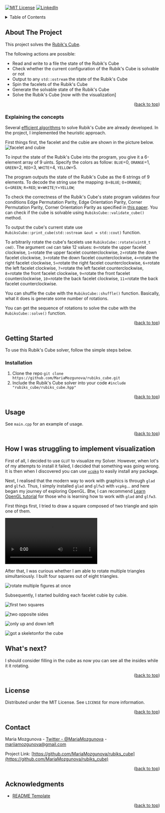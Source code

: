 <div id="top"></div>



<!-- PROJECT SHIELDS -->
[![MIT License][license-shield]][license-url]
[![LinkedIn][linkedin-shield]][linkedin-url]



<!-- TABLE OF CONTENTS -->
<details>
  <summary>Table of Contents</summary>
  <ol>
    <li>
      <a href="#about-the-project">About The Project</a>
      <ul>
        <li><a href="#explaining-the-concepts">Explaining the concepts</a></li>
      </ul>
    </li>
    <li>
      <a href="#getting-started">Getting Started</a>
      <ul>
        <li><a href="#installation">Installation</a></li>
      </ul>
    </li>
    <li><a href="#usage">Usage</a></li>
    <li><a href="#how-i-was-struggling-to-implement-visualization">How I was struggling to implement visualization</a></li>
    <li><a href="#whats-next">What's next?</a></li>
    <li><a href="#license">License</a></li>
    <li><a href="#contact">Contact</a></li>
    <li><a href="#acknowledgments">Acknowledgments</a></li>
  </ol>
</details>



<!-- ABOUT THE PROJECT -->
## About The Project

This project solves the [Rubik's Cube](https://en.wikipedia.org/wiki/Rubik%27s_Cube).

The following actions are possible:

- Read and write to a file the state of the Rubik's Cube
- Check whether the current configuration of the Rubik's Cube is solvable or not
- Output to any `std::ostream` the state of the Rubik's Cube
- Spin the facelets of the Rubik's Cube
- Generate the solvable state of the Rubik's Cube
- Solve the Rubik's Cube [now with the visualization]

<p align="right">(<a href="#top">back to top</a>)</p>



### Explaining the concepts

Several [efficient algorithms](https://en.wikipedia.org/wiki/Optimal_solutions_for_Rubik%27s_Cube) to solve Rubik's Cube are already developed. In the project, I implemented the heuristic approach.

First things first, the facelet and the cubie are shown in the picture below.
![facelet and cubie](https://github.com/MariaMozgunova/pictures/blob/master/facelet_and_cubie.png?raw=true)

To input the state of the Rubik's Cube into the program, you give it a 6-element array of 9 uints. Specify the colors as follow: `BLUE`=0, `ORANGE`=1, `GREEN`=2, `RED`=3, `WHITE`=4, `YELLOW`=5.

The program outputs the state of the Rubik's Cube as the 6 strings of 9 elements. To decode the string use the mapping: `B`=`BLUE`; `O`=`ORANGE`; `G`=`GREEN`; `R`=`RED`; `W`=`WHITE`;`Y`=`YELLOW`;

To check the correctness of the Rubik's Cube's state program validates four conditions Edge Permutation Parity, Edge Orientation Parity, Corner Permutation Parity, Corner Orientation Parity as specified in [this paper](http://www.math.rwth-aachen.de/~Martin.Schoenert/Cube-Lovers/David_Vanderschel__Orbit_Classification.html). You can check if the cube is solvable using `RubiksCube::validate_cube()` method.

To output the cube's current state use `RubiksCube::print_cube(std::ostream &out = std::cout)` function.

To arbitrarily rotate the cube's facelets use `RubiksCube::rotate(uint8_t cmd)`. The argument `cmd` can take 12 values: 
`0`=rotate the upper facelet clockwise, 
`1`=rotate the upper facelet counterclockwise, 
`2`=rotate the down facelet clockwise, 
`3`=rotate the down facelet counterclockwise, 
`4`=rotate the right facelet clockwise, 
`5`=rotate the right facelet counterclockwise, 
`6`=rotate the left facelet clockwise, 
`7`=rotate the left facelet counterclockwise, 
`8`=rotate the front facelet clockwise, 
`9`=rotate the front facelet counterclockwise, 
`10`=rotate the back facelet clockwise, 
`11`=rotate the back facelet counterclockwise.

You can shuffle the cube with the `RubiksCube::shuffle()` function. Basically, what it does is generate some number of rotations.

You can get the sequence of rotations to solve the cube with the `RubiksCube::solve()` function. 

<p align="right">(<a href="#top">back to top</a>)</p>



<!-- GETTING STARTED -->
## Getting Started

To use this Rubik's Cube solver, follow the simple steps below.

### Installation

1. Clone the repo `git clone https://github.com/MariaMozgunova/rubiks_cube.git`
2. Include the Rubik's Cube solver into your code `#include "rubiks_cube/rubiks_cube.hpp"`

<p align="right">(<a href="#top">back to top</a>)</p>



<!-- USAGE EXAMPLES -->
## Usage

See `main.cpp` for an example of usage.

<p align="right">(<a href="#top">back to top</a>)</p>



<!-- VISUALIZATION JOURNEY -->
## How I was struggling to implement visualization

First of all, I decided to use `GLUT` to visualize my Solver. However, when lot's of my attempts to install it failed, I decided that something was going wrong. It is then when I discovered you can use [`vcpkg`](https://www.youtube.com/watch?v=pSirBt4OgXQ) to easily install any package. 

Next, I realised that the modern way to work with graphics is through `glad` and `glfw3`. Thus, I simply installed `glad` and `glfw3` with `vcpkg`... and here began my journey of exploring OpenGL. Btw, I can recommend [Learn OpenGL tutorial](https://learnopengl.com/Introduction) for those who is learning how to work with `glad` and `glfw3`.

First things first, I tried to draw a square composed of two triangle and spin one of them.

![spin single triangle](https://github.com/MariaMozgunova/pictures/blob/master/gif%20rotating%20one%20triangle.mp4)

After that, I was curious whether I am able to rotate multiple triangles simultaniously. I built four squares out of eight triangles.

![rotate multiple figures at once](https://github.com/MariaMozgunova/pictures/blob/master/%D0%BA%D1%83%D0%B1%D0%B8%D0%BA%202%20by%202%20by%201.png)

Subsequently, I started building each facelet cubie by cubie.

![first two squares](https://github.com/MariaMozgunova/pictures/blob/master/building%20each%20facelet%20cubie%20by%20cubie.png)

![two opposite sides](https://github.com/MariaMozgunova/pictures/blob/master/get%20B%20facelet%20nearly%20for%20free%20(notice%20that%20z%20coordinates%20can%20only%20be%20negated).png)

![only up and down left](https://github.com/MariaMozgunova/pictures/blob/master/got%20a%20bracelet.png)

![got a skeletonfor the cube](https://github.com/MariaMozgunova/pictures/blob/master/hey%2C%20skeleton%20is%20finally%20built.png)





<!-- FURTHER DEVELOPMENT -->
## What's next?

I should consider filling in the cube as now you can see all the insides while it it rotating.

<p align="right">(<a href="#top">back to top</a>)</p>



<!-- LICENSE -->
## License

Distributed under the MIT License. See `LICENSE` for more information.

<p align="right">(<a href="#top">back to top</a>)</p>



<!-- CONTACT -->
## Contact

Maria Mozgunova - [Twitter - @MariaMozgunova](https://twitter.com/MariaMozgunova) - mariiamozgunova@gmail.com

Project Link: [https://github.com/MariaMozgunova/rubiks_cube](https://github.com/MariaMozgunova/rubiks_cube)

<p align="right">(<a href="#top">back to top</a>)</p>



<!-- ACKNOWLEDGMENTS -->
## Acknowledgments

* [README Template](https://github.com/othneildrew/Best-README-Template)

<p align="right">(<a href="#top">back to top</a>)</p>



<!-- MARKDOWN LINKS & IMAGES -->
<!-- https://www.markdownguide.org/basic-syntax/#reference-style-links -->
[license-shield]: https://img.shields.io/github/license/othneildrew/Best-README-Template.svg?style=for-the-badge
[license-url]: https://github.com/MariaMozgunova/rubiks_cube/blob/master/LICENSE
[linkedin-shield]: https://img.shields.io/badge/-LinkedIn-black.svg?style=for-the-badge&logo=linkedin&colorB=555
[linkedin-url]: https://www.linkedin.com/in/mariamozgunova/
